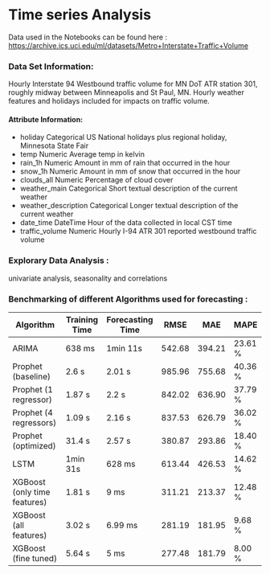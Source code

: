 # Time series Analysis
Data used in the Notebooks can be found here : https://archive.ics.uci.edu/ml/datasets/Metro+Interstate+Traffic+Volume


### Data Set Information:

Hourly Interstate 94 Westbound traffic volume for MN DoT ATR station 301, roughly midway between Minneapolis and St Paul, MN. Hourly weather features and holidays included for impacts on traffic volume.


#### Attribute Information:

- holiday Categorical US National holidays plus regional holiday, Minnesota State Fair
- temp Numeric Average temp in kelvin
- rain_1h Numeric Amount in mm of rain that occurred in the hour
- snow_1h Numeric Amount in mm of snow that occurred in the hour
- clouds_all Numeric Percentage of cloud cover
- weather_main Categorical Short textual description of the current weather
- weather_description Categorical Longer textual description of the current weather
- date_time DateTime Hour of the data collected in local CST time
- traffic_volume Numeric Hourly I-94 ATR 301 reported westbound traffic volume



### Explorary Data Analysis :
univariate analysis, seasonality and correlations

### Benchmarking of different Algorithms used for forecasting : 

| Algorithm                    	| Training Time 	| Forecasting Time 	| RMSE   	| MAE    	| MAPE    	|
|------------------------------	|---------------	|------------------	|--------	|--------	|---------	|
| ARIMA                        	| 638 ms        	| 1min 11s         	| 542.68 	| 394.21 	| 23.61 % 	|
| Prophet (baseline)           	| 2.6 s         	| 2.01 s           	| 985.96 	| 755.68 	| 40.36 % 	|
| Prophet (1 regressor)        	| 1.87 s        	| 2.2 s            	| 842.02 	| 636.90 	| 37.79 % 	|
| Prophet (4 regressors)       	| 1.09 s        	| 2.16 s           	| 837.53 	| 626.79 	| 36.02 % 	|
| Prophet (optimized)          	| 31.4 s        	| 2.57 s           	| 380.87 	| 293.86 	| 18.40 % 	|
| LSTM                         	| 1min 31s      	| 628 ms           	| 613.44 	| 426.53 	| 14.62 % 	|
| XGBoost (only time features) 	| 1.81 s        	| 9 ms             	| 311.21 	| 213.37 	| 12.48 % 	|
| XGBoost (all features)       	| 3.02 s        	| 6.99 ms          	| 281.19 	| 181.95 	| 9.68 %  	|
| XGBoost (fine tuned)         	| 5.64 s        	| 5 ms             	| 277.48 	| 181.79 	| 8.00 %  	|